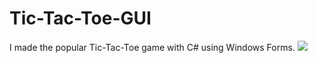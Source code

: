 # Tic-Tac-Toe-GUI
I made the popular Tic-Tac-Toe game with C# using Windows Forms.
<img src="https://kristiyan.imgbb.com/">
